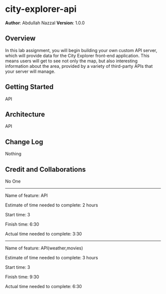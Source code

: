 # city-explorer-api

**Author**: Abdullah Nazzal
**Version**: 1.0.0

## Overview
In this lab assignment, you will begin building your own custom API server, which will provide data for the City Explorer front-end application. This means users will get to see not only the map, but also interesting information about the area, provided by a variety of third-party APIs that your server will manage.

## Getting Started
API

## Architecture
API

## Change Log
Nothing

## Credit and Collaborations
No One

-----------------------------

Name of feature: API  

Estimate of time needed to complete: 2 hours

Start time: 3 

Finish time: 6:30

Actual time needed to complete: 3:30

---------------------------------
Name of feature: API(weather,movies) 

Estimate of time needed to complete: 3 hours

Start time: 3 

Finish time: 9:30

Actual time needed to complete: 6:30
